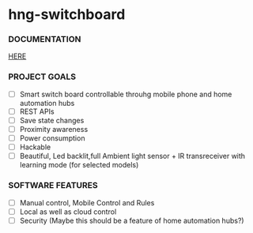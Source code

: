 # hng-switchboard

### DOCUMENTATION

[HERE](http://kteza1.github.io/hng-switchboard/)

### PROJECT GOALS

- [ ] Smart switch board controllable throuhg mobile phone and home automation hubs
- [ ] REST APIs
- [ ] Save state changes
- [ ] Proximity awareness
- [ ] Power consumption
- [ ] Hackable
- [ ] Beautiful, Led backlit,full Ambient light sensor + IR transreceiver with learning mode (for selected models)

### SOFTWARE FEATURES

- [ ] Manual control, Mobile Control and Rules 
- [ ] Local as well as cloud control
- [ ] Security (Maybe this should be a feature of home automation hubs?)
